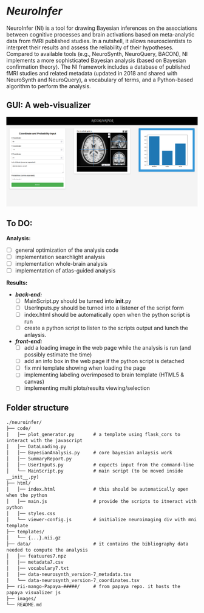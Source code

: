 # *NeuroInfer*

NeuroInfer (NI) is a tool for drawing Bayesian inferences on the associations between cognitive processes and brain activations based on meta-analytic data from fMRI published studies. In a nutshell, it allows neuroscientists to interpret their results and assess the reliability of their hypotheses. 
Compared to available tools (e.g., NeuroSynth, NeuroQuery, BACON), NI implements a more sophisticated Bayesian analysis (based on Bayesian confirmation theory). 
The NI framework includes a database of published fMRI studies and related metadata (updated in 2018 and shared with NeuroSynth and NeuroQuery), a vocabulary of terms, and a Python-based algorithm to perform the analysis. 

## GUI: A web-visualizer

![neuroinfer_gui](./neuroinfer/images/neuroinfer_gui.png "Title")

## To DO:

**Analysis:**
  - [ ] general optimization of the analysis code
  - [ ] implementation searchlight analysis
  - [ ] implementation whole-brain analysis
  - [ ] implementation of atlas-guided analysis

**Results:**
   - _**back-end:**_
       - [ ] MainScript.py should be turned into __init__.py
       - [ ] UserInputs.py should be turned into a listener of the script form
       - [ ] index.html should be automatically open when the python script is run
       - [ ] create a python script to listen to the scripts output and lunch the anlaysis.

   - _**front-end:**_
        - [ ] add a loading image in the web page while the analysis is run (and possibly estimate the time)
        - [ ] add an info box in the web page if the python script is detached
        - [ ] fix mni template showing when loading the page
        - [ ] implementing labeling overimposed to brain template (HTML5 & canvas)
        - [ ] implementing multi plots/results viewing/selection

## Folder structure

    ./neuroinfer/
    ├── code/
    │   │── plot_generator.py       # a template using flask_cors to interact with the javascript
    │   │── DataLoading.py
    │   │── BayesianAnalysis.py     # core bayesian anlaysis work
    │   │── SummaryReport.py
    │   │── UserInputs.py           # expects input from the command-line
    │   └── MainScript.py           # main script (to be moved inside __init__.py)
    ├── html/
    │   │── index.html              # this should be automatically open when the python 
    │   │── main.js                 # provide the scripts to itneract with python
    │   │── styles.css
    │   └── viewer-config.js        # initialize neuroimaging div with mni template
    ├── templates/
    │   └── {...}.nii.gz
    ├── data/                       # it contains the bibliography data needed to compute the analysis
    │   │── featuures7.npz
    │   │── metadata7.csv
    │   │── vocabulary7.txt
    │   │── data-neurosynth_version-7_metadata.tsv
    │   └── data-neurosynth_version-7_coordinates.tsv
    ├── rii-mango-Papaya-#####/     # from papaya repo. it hosts the papaya visualizer js
    ├── images/     
    └── README.md
